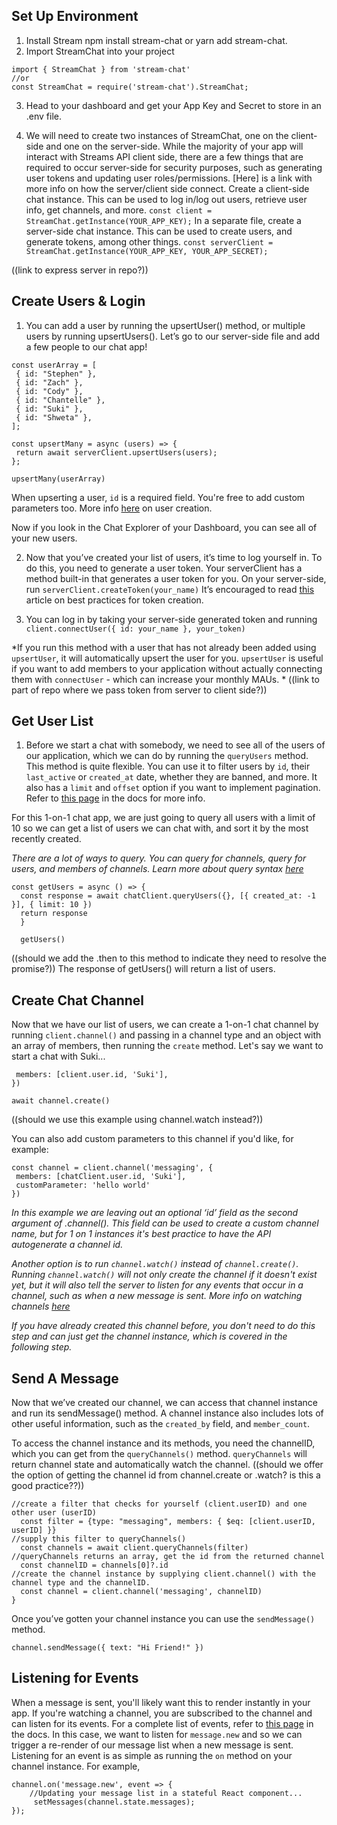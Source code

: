 ## Set Up Environment ##
1. Install Stream npm install stream-chat or yarn add stream-chat.
2. Import StreamChat into your project 
```
import { StreamChat } from 'stream-chat'  
//or 
const StreamChat = require('stream-chat').StreamChat;
```
3. Head to your dashboard and get your App Key and Secret to store in an .env file. 

4. We will need to create two instances of StreamChat, one on the client-side and one on the server-side. While the majority of your app will interact with Streams API client side, there are a few things that are required to occur server-side for security purposes, such as generating user tokens and updating user roles/permissions. [Here] is a link with more info on how the server/client side connect. 
Create a client-side chat instance. This can be used to log in/log out users, retrieve user info, get channels, and more. 
`const client = StreamChat.getInstance(YOUR_APP_KEY);`
In a separate file, create a server-side chat instance. This can be used to create users, and generate tokens, among other things.
`const serverClient = StreamChat.getInstance(YOUR_APP_KEY, YOUR_APP_SECRET);`

((link to express server in repo?))
## Create Users & Login ##

1. You can add a user by running the upsertUser() method, or multiple users by running upsertUsers(). Let’s go to our server-side file and add a few people to our chat app!
 
```
const userArray = [
 { id: "Stephen" },
 { id: "Zach" },
 { id: "Cody" },
 { id: "Chantelle" },
 { id: "Suki" },
 { id: "Shweta" },
];
 
const upsertMany = async (users) => {
 return await serverClient.upsertUsers(users);
};
 
upsertMany(userArray)
```
When upserting a user, `id` is a required field. You're free to add custom parameters too. More info [here](https://getstream.io/chat/docs/node/update_users/?language=javascript) on user creation.

Now if you look in the Chat Explorer of your Dashboard, you can see all of your new users. 
 
 
2. Now that you’ve created your list of users, it’s time to log yourself in. To do this, you need to generate a user token. Your serverClient has a method built-in that generates a user token for you. On your server-side, run `serverClient.createToken(your_name)`
It’s encouraged to read [this](https://getstream.zendesk.com/hc/en-us/articles/360060576774-Token-Creation-Best-Practices) article on best practices for token creation. 
 
 
3. You can log in by taking your server-side generated token and running `client.connectUser({ id: your_name }, your_token)`

*If you run this method with a user that has not already been added using `upsertUser`, it will automatically upsert the user for you. `upsertUser` is useful if you want to add members to your application without actually connecting them with `connectUser` - which can increase your monthly MAUs. *
((link to part of repo where we pass token from server to client side?))


## Get User List ##
1. Before we start a chat with somebody, we need to see all of the users of our application, which we can do by running the `queryUsers` method. This method is quite flexible. You can use it to filter users by `id`, their `last_active` or `created_at` date, whether they are banned, and more. It also has a `limit` and `offset` option if you want to implement pagination. Refer to [this page](https://getstream.io/chat/docs/node/query_users/?language=javascript) in the docs for more info. 

For this 1-on-1 chat app, we are just going to query all users with a limit of 10 so we can get a list of users we can chat with, and sort it by the most recently created. 

*There are a lot of ways to query. You can query for channels, query for users, and members of channels. Learn more about query syntax [here](https://getstream.io/chat/docs/react/query_syntax/?language=js)*

```
const getUsers = async () => {
  const response = await chatClient.queryUsers({}, [{ created_at: -1 }], { limit: 10 })
  return response
  }
  
  getUsers()
```
((should we add the .then to this method to indicate they need to resolve the promise?)) 
The response of getUsers() will return a list of users.


## Create Chat Channel ##
Now that we have our list of users, we can create a 1-on-1 chat channel by running `client.channel()` and passing in a channel type and an object with an array of members, then running the `create` method.
Let's say we want to start a chat with Suki...
```const channel = client.channel('messaging', {
 members: [client.user.id, 'Suki'],
})
 
await channel.create()
```

((should we use this example using channel.watch instead?))


You can also add custom parameters to this channel if you'd like, for example:
```
const channel = client.channel('messaging', {
 members: [chatClient.user.id, 'Suki'],
 customParameter: 'hello world'
})
```


*In this example we are leaving out an optional ‘id’ field as the second argument of .channel(). This field can be used to create a custom channel name, but for 1 on 1 instances it's best practice to have the API autogenerate a channel id.*

*Another option is to run `channel.watch()` instead of `channel.create()`. Running `channel.watch()` will not only create the channel if it doesn't exist yet, but it will also tell the server to listen for any events that occur in a channel, such as when a new message is sent. More info on watching channels [here](https://getstream.io/chat/docs/node/watch_channel/?language=javascript)*

*If you have already created this channel before, you don't need to do this step and can just get the channel instance, which is covered in the following step.*


## Send A Message ##

Now that we’ve created our channel, we can access that channel instance and run its sendMessage() method. A channel instance also includes lots of other useful information, such as the `created_by` field, and `member_count`. 


To access the channel instance and its methods, you need the channelID, which you can get from the `queryChannels()` method. `queryChannels` will return channel state and automatically watch the channel. 
((should we offer the option of getting the channel id from channel.create or .watch? is this a good practice??))

```
//create a filter that checks for yourself (client.userID) and one other user (userID)
  const filter = {type: "messaging", members: { $eq: [client.userID, userID] }}
//supply this filter to queryChannels()
  const channels = await client.queryChannels(filter)
//queryChannels returns an array, get the id from the returned channel
  const channelID = channels[0]?.id
//create the channel instance by supplying client.channel() with the channel type and the channelID.
  const channel = client.channel('messaging', channelID)
}
```
Once you’ve gotten your channel instance you can use the `sendMessage()` method. 
```
channel.sendMessage({ text: "Hi Friend!" })
```


## Listening for Events ##

When a message is sent, you'll likely want this to render instantly in your app. If you're watching a channel, you are subscribed to the channel and can listen for its events. For a complete list of events, refer to [this page](https://getstream.io/chat/docs/react/event_object/?language=js) in the docs.
In this case, we want to listen for `message.new` and so we can trigger a re-render of our message list when a new message is sent.
Listening for an event is as simple as running the `on` method on your channel instance. For example,
```
channel.on('message.new', event => { 
    //Updating your message list in a stateful React component...
     setMessages(channel.state.messages);
});
```

